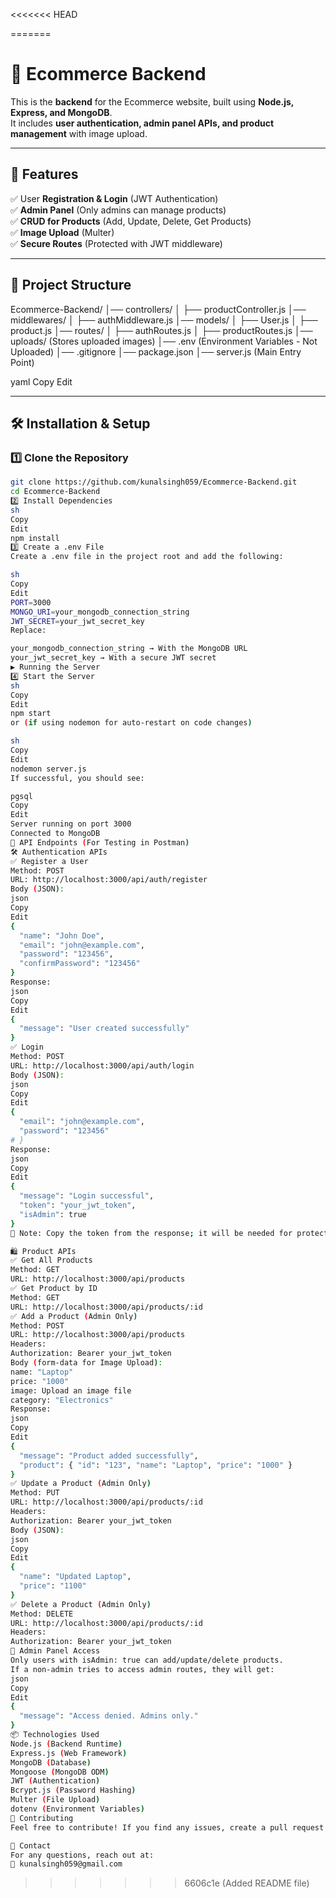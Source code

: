 <<<<<<< HEAD

=======
# 🛒 Ecommerce Backend

This is the **backend** for the Ecommerce website, built using **Node.js, Express, and MongoDB**.  
It includes **user authentication, admin panel APIs, and product management** with image upload.

---

## 🚀 Features

✅ User **Registration & Login** (JWT Authentication)  
✅ **Admin Panel** (Only admins can manage products)  
✅ **CRUD for Products** (Add, Update, Delete, Get Products)  
✅ **Image Upload** (Multer)  
✅ **Secure Routes** (Protected with JWT middleware)

---

## 📂 Project Structure

Ecommerce-Backend/ │── controllers/ │ ├── productController.js │── middlewares/ │ ├── authMiddleware.js │── models/ │ ├── User.js │ ├── product.js │── routes/ │ ├── authRoutes.js │ ├── productRoutes.js │── uploads/ (Stores uploaded images) │── .env (Environment Variables - Not Uploaded) │── .gitignore │── package.json │── server.js (Main Entry Point)

yaml
Copy
Edit

---

## 🛠️ Installation & Setup

### **1️⃣ Clone the Repository**

```sh
git clone https://github.com/kunalsingh059/Ecommerce-Backend.git
cd Ecommerce-Backend
2️⃣ Install Dependencies
sh
Copy
Edit
npm install
3️⃣ Create a .env File
Create a .env file in the project root and add the following:

sh
Copy
Edit
PORT=3000
MONGO_URI=your_mongodb_connection_string
JWT_SECRET=your_jwt_secret_key
Replace:

your_mongodb_connection_string → With the MongoDB URL
your_jwt_secret_key → With a secure JWT secret
▶️ Running the Server
4️⃣ Start the Server
sh
Copy
Edit
npm start
or (if using nodemon for auto-restart on code changes)

sh
Copy
Edit
nodemon server.js
If successful, you should see:

pgsql
Copy
Edit
Server running on port 3000
Connected to MongoDB
🔄 API Endpoints (For Testing in Postman)
🛠️ Authentication APIs
✅ Register a User
Method: POST
URL: http://localhost:3000/api/auth/register
Body (JSON):
json
Copy
Edit
{
  "name": "John Doe",
  "email": "john@example.com",
  "password": "123456",
  "confirmPassword": "123456"
}
Response:
json
Copy
Edit
{
  "message": "User created successfully"
}
✅ Login
Method: POST
URL: http://localhost:3000/api/auth/login
Body (JSON):
json
Copy
Edit
{
  "email": "john@example.com",
  "password": "123456"
# }
Response:
json
Copy
Edit
{
  "message": "Login successful",
  "token": "your_jwt_token",
  "isAdmin": true
}
📝 Note: Copy the token from the response; it will be needed for protected routes.

🛍️ Product APIs
✅ Get All Products
Method: GET
URL: http://localhost:3000/api/products
✅ Get Product by ID
Method: GET
URL: http://localhost:3000/api/products/:id
✅ Add a Product (Admin Only)
Method: POST
URL: http://localhost:3000/api/products
Headers:
Authorization: Bearer your_jwt_token
Body (form-data for Image Upload):
name: "Laptop"
price: "1000"
image: Upload an image file
category: "Electronics"
Response:
json
Copy
Edit
{
  "message": "Product added successfully",
  "product": { "id": "123", "name": "Laptop", "price": "1000" }
}
✅ Update a Product (Admin Only)
Method: PUT
URL: http://localhost:3000/api/products/:id
Headers:
Authorization: Bearer your_jwt_token
Body (JSON):
json
Copy
Edit
{
  "name": "Updated Laptop",
  "price": "1100"
}
✅ Delete a Product (Admin Only)
Method: DELETE
URL: http://localhost:3000/api/products/:id
Headers:
Authorization: Bearer your_jwt_token
🔐 Admin Panel Access
Only users with isAdmin: true can add/update/delete products.
If a non-admin tries to access admin routes, they will get:
json
Copy
Edit
{
  "message": "Access denied. Admins only."
}
📦 Technologies Used
Node.js (Backend Runtime)
Express.js (Web Framework)
MongoDB (Database)
Mongoose (MongoDB ODM)
JWT (Authentication)
Bcrypt.js (Password Hashing)
Multer (File Upload)
dotenv (Environment Variables)
🤝 Contributing
Feel free to contribute! If you find any issues, create a pull request or open an issue.

📩 Contact
For any questions, reach out at:
📧 kunalsingh059@gmail.com

```
>>>>>>> 6606c1e (Added README file)

